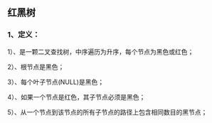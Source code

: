 ## 红黑树

### 1、定义：

1）、是一颗二叉查找树，中序遍历为升序，每个节点为黑色或红色；

2）、根节点是黑色；

3）、每个叶子节点(NULL)是黑色；

4）、如果一个节点是红色，其子节点必须是黑色；

5）、从一个节点到该节点的所有子节点的路径上包含相同数目的黑节点；